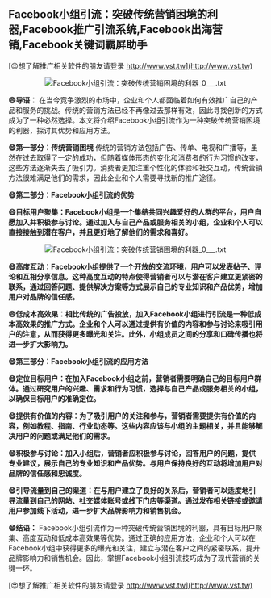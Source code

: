 ## **Facebook小组引流：突破传统营销困境的利器,Facebook推广引流系统,Facebook出海营销,Facebook关键词霸屏助手**

[😍想了解推广相关软件的朋友请登录 http://www.vst.tw](http://www.vst.tw)

 <center><img src="https://vst.tw/MP4/tuiguang/png/7.png" alt="Facebook小组引流：突破传统营销困境的利器_0___.txt"></center>

**😄导语：**
在当今竞争激烈的市场中，企业和个人都面临着如何有效推广自己的产品和服务的挑战。传统的营销方法已经不再像过去那样有效，因此寻找创新的方式成为了一种必然选择。本文将介绍Facebook小组引流作为一种突破传统营销困境的利器，探讨其优势和应用方法。

**😄第一部分：传统营销困境**
传统的营销方法包括广告、传单、电视和广播等，虽然在过去取得了一定的成功，但随着媒体形态的变化和消费者的行为习惯的改变，这些方法逐渐失去了吸引力。消费者更加注重个性化的体验和社交互动，传统营销方法很难满足他们的需求，因此企业和个人需要寻找新的推广途径。

**😄第二部分：Facebook小组引流的优势**

**😄目标用户聚集：Facebook小组是一个集结共同兴趣爱好的人群的平台，用户自愿加入并积极参与讨论。通过加入与自己产品或服务相关的小组，企业和个人可以直接接触到潜在客户，并且更好地了解他们的需求和喜好。**

 <center><img src="https://vst.tw/MP4/tuiguang/png/7.png" alt="Facebook小组引流：突破传统营销困境的利器_0___.txt"></center>

**😄高度互动：Facebook小组提供了一个开放的交流环境，用户可以发表帖子、评论和互相分享信息。这种高度互动的特点使得营销者可以与潜在客户建立更紧密的联系，通过回答问题、提供解决方案等方式展示自己的专业知识和产品优势，增加用户对品牌的信任感。**

**😄低成本高效果：相比传统的广告投放，加入Facebook小组进行引流是一种低成本高效果的推广方式。企业和个人可以通过提供有价值的内容和参与讨论来吸引用户的注意，从而获得更多曝光和关注。此外，小组成员之间的分享和口碑传播也将进一步扩大影响力。**

**😄第三部分：Facebook小组引流的应用方法**

**😄定位目标用户：在加入Facebook小组之前，营销者需要明确自己的目标用户群体。通过研究用户的兴趣、需求和行为习惯，选择与自己产品或服务相关的小组，以确保目标用户的准确定位。**

**😄提供有价值的内容：为了吸引用户的关注和参与，营销者需要提供有价值的内容，例如教程、指南、行业动态等。这些内容应该与小组的主题相关，并且能够解决用户的问题或满足他们的需求。**

**😄积极参与讨论：加入小组后，营销者应积极参与讨论，回答用户的问题，提供专业建议，展示自己的专业知识和产品优势。与用户保持良好的互动将增加用户对品牌的信任感和忠诚度。**

**😄引导流量到自己的渠道：在与用户建立了良好的关系后，营销者可以适度地引导流量到自己的网站、社交媒体账号或线下门店等渠道。通过发布相关链接或邀请用户参加线下活动，进一步扩大品牌影响力和销售机会。**

**😄结语：**
Facebook小组引流作为一种突破传统营销困境的利器，具有目标用户聚集、高度互动和低成本高效果等优势。通过正确的应用方法，企业和个人可以在Facebook小组中获得更多的曝光和关注，建立与潜在客户之间的紧密联系，提升品牌影响力和销售机会。因此，掌握Facebook小组引流技巧成为了现代营销的关键一环。

[😍想了解推广相关软件的朋友请登录 http://www.vst.tw](http://www.vst.tw)



